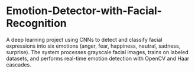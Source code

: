 # Emotion-Detector-with-Facial-Recognition
A deep learning project using CNNs to detect and classify facial expressions into six emotions (anger, fear, happiness, neutral, sadness, surprise). The system processes grayscale facial images, trains on labeled datasets, and performs real-time emotion detection with OpenCV and Haar cascades. 
